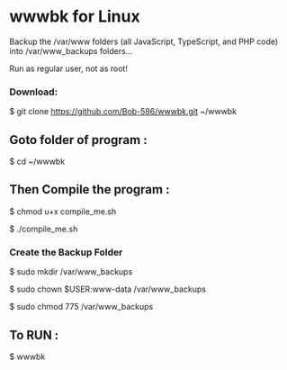 # wwwbk for Linux
Backup the /var/www folders (all JavaScript, TypeScript, and PHP code) into /var/www_backups folders...

Run as regular user, not as root!

### Download:
$ git clone https://github.com/Bob-586/wwwbk.git ~/wwwbk

## Goto folder of program :
$ cd ~/wwwbk
## Then Compile the program :
$ chmod u+x compile_me.sh

$ ./compile_me.sh

### Create the Backup Folder
$ sudo mkdir /var/www_backups

$ sudo chown $USER:www-data /var/www_backups

$ sudo chmod 775 /var/www_backups

## To RUN :
$ wwwbk
